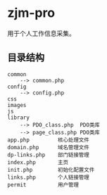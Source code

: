 # zjm-pro
用于个人工作信息采集。
## 目录结构 ##

    common 
    	--> common.php
	config 
		--> config.php
	css
	images
	js
	library 
		--> PDO_class.php  PDO类库
		--> page_class.php PDO类库
	app.php         核心处理文件
	domain.php      域名管理文件
	dp-links.php    部门链接管理
	index.php       主页
	init.php        初始化配置文件
	links.php       个人链接管理
	permit          用户管理
















